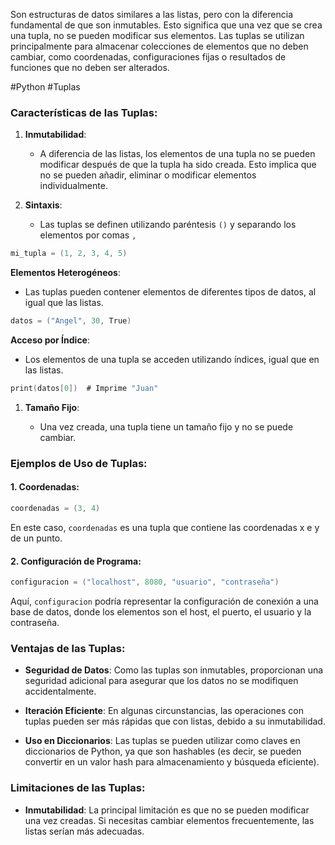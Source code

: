 Son estructuras de datos similares a las listas, pero con la diferencia fundamental de que son inmutables. Esto significa que una vez que se crea una tupla, no se pueden modificar sus elementos. Las tuplas se utilizan principalmente para almacenar colecciones de elementos que no deben cambiar, como coordenadas, configuraciones fijas o resultados de funciones que no deben ser alterados.


#Python #Tuplas

### Características de las Tuplas:

1. **Inmutabilidad**:
    
    - A diferencia de las listas, los elementos de una tupla no se pueden modificar después de que la tupla ha sido creada. Esto implica que no se pueden añadir, eliminar o modificar elementos individualmente.
2. **Sintaxis**:
    
    - Las tuplas se definen utilizando paréntesis `()` y separando los elementos por comas `,`
```c
mi_tupla = (1, 2, 3, 4, 5)

```
**Elementos Heterogéneos**:

- Las tuplas pueden contener elementos de diferentes tipos de datos, al igual que las listas.
 ```c
datos = ("Angel", 30, True)
 
```

**Acceso por Índice**:

- Los elementos de una tupla se acceden utilizando índices, igual que en las listas.
```C
print(datos[0])  # Imprime "Juan"

```

1. **Tamaño Fijo**:
    
    - Una vez creada, una tupla tiene un tamaño fijo y no se puede cambiar.

### Ejemplos de Uso de Tuplas:

#### 1. Coordenadas:
```C
coordenadas = (3, 4)

```

En este caso, `coordenadas` es una tupla que contiene las coordenadas x e y de un punto.

#### 2. Configuración de Programa:
```c
configuracion = ("localhost", 8080, "usuario", "contraseña")

```

Aquí, `configuracion` podría representar la configuración de conexión a una base de datos, donde los elementos son el host, el puerto, el usuario y la contraseña.

### Ventajas de las Tuplas:

- **Seguridad de Datos**: Como las tuplas son inmutables, proporcionan una seguridad adicional para asegurar que los datos no se modifiquen accidentalmente.
    
- **Iteración Eficiente**: En algunas circunstancias, las operaciones con tuplas pueden ser más rápidas que con listas, debido a su inmutabilidad.
    
- **Uso en Diccionarios**: Las tuplas se pueden utilizar como claves en diccionarios de Python, ya que son hashables (es decir, se pueden convertir en un valor hash para almacenamiento y búsqueda eficiente).
    

### Limitaciones de las Tuplas:

- **Inmutabilidad**: La principal limitación es que no se pueden modificar una vez creadas. Si necesitas cambiar elementos frecuentemente, las listas serían más adecuadas.